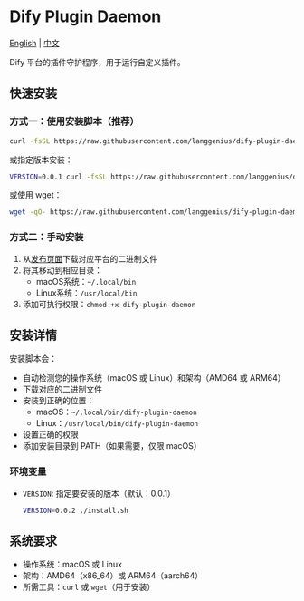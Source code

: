 # Dify Plugin Daemon

[English](README.md) | [中文](README_zh-CN.md)

Dify 平台的插件守护程序，用于运行自定义插件。

## 快速安装

### 方式一：使用安装脚本（推荐）

```bash
curl -fsSL https://raw.githubusercontent.com/langgenius/dify-plugin-daemon/main/install.sh | bash
```

或指定版本安装：

```bash
VERSION=0.0.1 curl -fsSL https://raw.githubusercontent.com/langgenius/dify-plugin-daemon/main/install.sh | bash
```

或使用 wget：

```bash
wget -qO- https://raw.githubusercontent.com/langgenius/dify-plugin-daemon/main/install.sh | bash
```

### 方式二：手动安装

1. 从[发布页面](https://github.com/langgenius/dify-plugin-daemon/releases)下载对应平台的二进制文件
2. 将其移动到相应目录：
   - macOS系统：`~/.local/bin`
   - Linux系统：`/usr/local/bin`
3. 添加可执行权限：`chmod +x dify-plugin-daemon`

## 安装详情

安装脚本会：

- 自动检测您的操作系统（macOS 或 Linux）和架构（AMD64 或 ARM64）
- 下载对应的二进制文件
- 安装到正确的位置：
  - macOS：`~/.local/bin/dify-plugin-daemon`
  - Linux：`/usr/local/bin/dify-plugin-daemon`
- 设置正确的权限
- 添加安装目录到 PATH（如果需要，仅限 macOS）

### 环境变量

- `VERSION`: 指定要安装的版本（默认：0.0.1）
  ```bash
  VERSION=0.0.2 ./install.sh
  ```

## 系统要求

- 操作系统：macOS 或 Linux
- 架构：AMD64（x86_64）或 ARM64（aarch64）
- 所需工具：`curl` 或 `wget`（用于安装） 